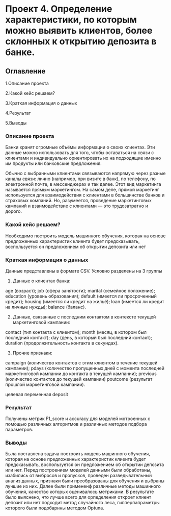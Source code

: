 # Проект 4. Определение характеристики, по которым можно выявить клиентов, более склонных к открытию депозита в банке.
## Оглавление

1.Описание проекта

2.Какой кейс решаем?

3.Краткая информация о данных

4.Результат

5.Выводы


### Описание проекта

Банки хранят огромные объёмы информации о своих клиентах. Эти данные можно использовать для того, чтобы оставаться на связи с клиентами и индивидуально ориентировать их на подходящие именно им продукты или банковские предложения.

Обычно с выбранными клиентами связываются напрямую через разные каналы связи: лично (например, при визите в банк), по телефону, по электронной почте, в мессенджерах и так далее. Этот вид маркетинга называется прямым маркетингом. На самом деле, прямой маркетинг используется для взаимодействия с клиентами в большинстве банков и страховых компаний. Но, разумеется, проведение маркетинговых кампаний и взаимодействие с клиентами — это трудозатратно и дорого.



### Какой кейс решаем?

Необходимо построить модель машинного обучения, которая на основе предложенных характеристик клиента будет предсказывать, воспользуется он предложением об открытии депозита или нет

### Краткая информация о данных

Данные представлены в формате CSV.  Условно разделены на 3 группы

1. Данные о клиентах банка:

age (возраст);
job (сфера занятости);
marital (семейное положение);
education (уровень образования);
default (имеется ли просроченный кредит);
housing (имеется ли кредит на жильё);
loan (имеется ли кредит на личные нужды);
balance (баланс).

2. Данные, связанные с последним контактом в контексте текущей маркетинговой кампании:

contact (тип контакта с клиентом);
month (месяц, в котором был последний контакт);
day (день, в который был последний контакт);
duration (продолжительность контакта в секундах).

3. Прочие признаки:

campaign (количество контактов с этим клиентом в течение текущей кампании);
pdays (количество пропущенных дней с момента последней маркетинговой кампании до контакта в текущей кампании);
previous (количество контактов до текущей кампании)
poutcome (результат прошлой маркетинговой кампании).


целевая переменная deposit

### Результат

Получены метрик F1_score и accuracy для моделей мотроенных с помощью различных алгоритмов и различных методов подбора параметров.

### Выводы

Была поставлена задача построить модель машинного обучения, которая на основе предложенных характеристик клиента будет предсказывать, воспользуется он предложением об открытии депозита или нет. 
Перед построением моделей данными были обработаны, изабились от выбросов и пропусков, проведен разведывательный анализ данных, признаки были преобразованы для обучения и выбраны лучшие из них. Далее были примененф различные методы машинного обучения, качество которых оценивалось метриками. В результате было выяснено, что лучше всего для орпеделения откроет клиент депозит или нет подходит метод случайного леса, гипперпапраметры которого были подобарнны методом Optuna.